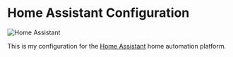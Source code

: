 # Home Assistant Configuration

![Home Assistant](https://github.com/covertbert/home-assistant/workflows/Master/badge.svg)

This is my configuration for the [Home Assistant](https://www.home-assistant.io/) home automation platform.
